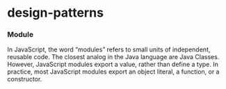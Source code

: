 # design-patterns

### Module

In JavaScript, the word “modules” refers to small units of independent, reusable code.
The closest analog in the Java language are Java Classes. However, JavaScript modules export a value, rather than define a type. In practice, most JavaScript modules export an object literal, a function, or a constructor.

